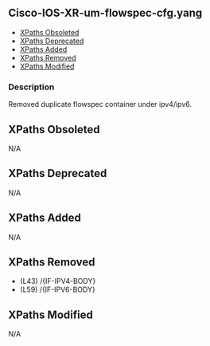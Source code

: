 ## Cisco-IOS-XR-um-flowspec-cfg.yang

- [XPaths Obsoleted](#xpaths-obsoleted)
- [XPaths Deprecated](#xpaths-deprecated)
- [XPaths Added](#xpaths-added)
- [XPaths Removed](#xpaths-removed)
- [XPaths Modified](#xpaths-modified)

### Description

Removed duplicate flowspec container under ipv4/ipv6.

## XPaths Obsoleted

N/A

## XPaths Deprecated

N/A

## XPaths Added

N/A

## XPaths Removed

- (L43)	/{IF-IPV4-BODY}
- (L59)	/{IF-IPV6-BODY}

## XPaths Modified

N/A


